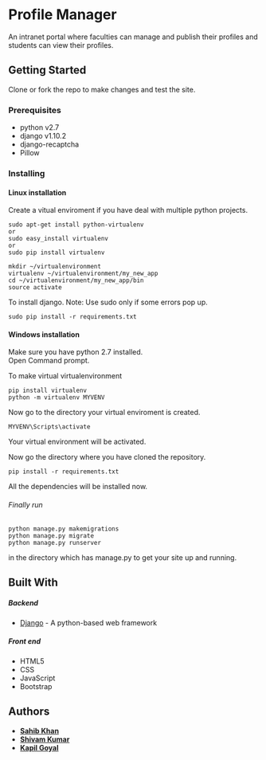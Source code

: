 # Profile Manager

An intranet portal where faculties can manage and publish their profiles and
students can view their profiles.

## Getting Started

Clone or fork the repo to make changes and test the site.

### Prerequisites

* python v2.7
* django v1.10.2
* django-recaptcha
* Pillow



### Installing
#### Linux installation
Create a vitual enviroment if you have deal with multiple python projects.

```
sudo apt-get install python-virtualenv
or
sudo easy_install virtualenv
or
sudo pip install virtualenv
```

```
mkdir ~/virtualenvironment
virtualenv ~/virtualenvironment/my_new_app
cd ~/virtualenvironment/my_new_app/bin
source activate
```

To install django.
Note: Use sudo only if some errors pop up.

```
sudo pip install -r requirements.txt
```
#### Windows installation
Make sure you have python 2.7 installed. <br>
Open Command prompt.

To make virtual virtualenvironment

```
pip install virtualenv
python -m virtualenv MYVENV
```
Now go to the directory your virtual enviroment is created.

```
MYVENV\Scripts\activate
```
Your virtual environment will be activated. <br>

Now go the directory where you have cloned the repository.
```
pip install -r requirements.txt
```
All the dependencies will be installed now.

###### Finally run

```
python manage.py makemigrations
python manage.py migrate
python manage.py runserver
```

in the directory which has manage.py to get your site up and running.


## Built With
##### Backend
* [Django](https://www.djangoproject.com/) - A python-based web framework

##### Front end
* HTML5
* CSS
* JavaScript
* Bootstrap

## Authors

* **[Sahib Khan](https://github.com/sahib-khan)**
* **[Shivam Kumar](https://github.com/shivamkr143)**
* **[Kapil Goyal](https://github.com/kapil-goyal)**
